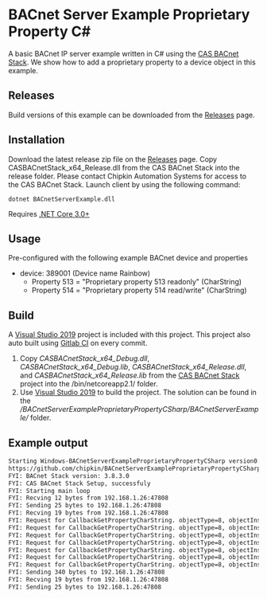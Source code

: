 # BACnet Server Example Proprietary Property C#

A basic BACnet IP server example written in C# using the [CAS BACnet Stack](https://store.chipkin.com/services/stacks/bacnet-stack). We show how to add a proprietary property to a device object in this example. 

## Releases

Build versions of this example can be downloaded from the [Releases](https://github.com/chipkin/BACnetServerExampleProprietaryPropertyCSharp/releases) page.

## Installation

Download the latest release zip file on the [Releases](https://github.com/chipkin/BACnetServerExampleProprietaryPropertyCSharp/releases) page.
Copy CASBACnetStack_x64_Release.dll from the CAS BACnet Stack into the release folder. Please contact Chipkin Automation Systems for access to the CAS BACnet Stack. Launch client by using the following command:
```
dotnet BACnetServerExample.dll
```
Requires [.NET Core 3.0+](https://dotnet.microsoft.com/download)

## Usage
Pre-configured with the following example BACnet device and properties
- device: 389001  (Device name Rainbow)
  - Property 513 = "Proprietary property 513 readonly" (CharString)
  - Property 514 = "Proprietary property 514 read/write" (CharString)

## Build

A [Visual Studio 2019](https://visualstudio.microsoft.com/downloads/) project is included with this project. This project also auto built using [Gitlab CI](https://docs.gitlab.com/ee/ci/) on every commit.

1. Copy *CASBACnetStack_x64_Debug.dll*, *CASBACnetStack_x64_Debug.lib*, *CASBACnetStack_x64_Release.dll*, and *CASBACnetStack_x64_Release.lib* from the [CAS BACnet Stack](https://store.chipkin.com/services/stacks/bacnet-stack) project into the /bin/netcoreapp2.1/ folder.
2. Use [Visual Studio 2019](https://visualstudio.microsoft.com/vs/) to build the project. The solution can be found in the */BACnetServerExampleProprietaryPropertyCSharp/BACnetServerExample/* folder.


## Example output
```txt
Starting Windows-BACnetServerExampleProprietaryPropertyCSharp version0.0.1.0
https://github.com/chipkin/BACnetServerExampleProprietaryPropertyCSharp
FYI: BACnet Stack version: 3.8.3.0
FYI: CAS BACnet Stack Setup, successfuly
FYI: Starting main loop
FYI: Recving 12 bytes from 192.168.1.26:47808
FYI: Sending 25 bytes to 192.168.1.26:47808
FYI: Recving 19 bytes from 192.168.1.26:47808
FYI: Request for CallbackGetPropertyCharString. objectType=8, objectInstance=389001, propertyIdentifier=12, propertyArrayIndex=0
FYI: Request for CallbackGetPropertyCharString. objectType=8, objectInstance=389001, propertyIdentifier=44, propertyArrayIndex=0
FYI: Request for CallbackGetPropertyCharString. objectType=8, objectInstance=389001, propertyIdentifier=70, propertyArrayIndex=0
FYI: Request for CallbackGetPropertyCharString. objectType=8, objectInstance=389001, propertyIdentifier=77, propertyArrayIndex=0
FYI: Request for CallbackGetPropertyCharString. objectType=8, objectInstance=389001, propertyIdentifier=121, propertyArrayIndex=0
FYI: Request for CallbackGetPropertyCharString. objectType=8, objectInstance=389001, propertyIdentifier=513, propertyArrayIndex=0
FYI: Request for CallbackGetPropertyCharString. objectType=8, objectInstance=389001, propertyIdentifier=514, propertyArrayIndex=0
FYI: Sending 340 bytes to 192.168.1.26:47808
FYI: Recving 19 bytes from 192.168.1.26:47808
FYI: Sending 25 bytes to 192.168.1.26:47808
```